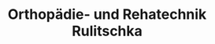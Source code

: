 ---
title: "Orthopädie- und Rehatechnik Rulitschka"
url: /uelzen/orthopaedie-und-rehatechnik-rulitschka/
shop: Sanitätshaus
---